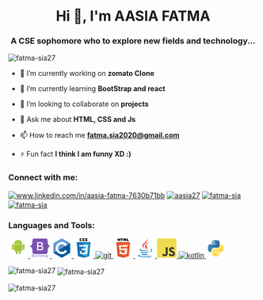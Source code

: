 
<h1 align="center">Hi 👋, I'm AASIA FATMA</h1>
<h3 align="center">A CSE sophomore who to explore new fields and technology...</h3>

<p align="left"> <img src="https://komarev.com/ghpvc/?username=fatma-sia27&label=Profile%20views&color=0e75b6&style=flat" alt="fatma-sia27" /> </p>
<img align="right" width="200px" sec="https://cdn.dribbble.com/users/2646423/screenshots/5507196/computer.gif" />

- 🔭 I’m currently working on **zomato Clone**

- 🌱 I’m currently learning **BootStrap and react**

- 👯 I’m looking to collaborate on **projects**

- 💬 Ask me about **HTML, CSS and Js**


- 📫 How to reach me **fatma.sia2020@gmail.com**

- ⚡ Fun fact **I think I am funny XD :)**





<h3 align="left">Connect with me:</h3>
<p align="left">
<a href="https://linkedin.com/in/www.linkedin.com/in/aasia-fatma-7630b71bb" target="blank"><img align="center" src="https://raw.githubusercontent.com/rahuldkjain/github-profile-readme-generator/master/src/images/icons/Social/linked-in-alt.svg" alt="www.linkedin.com/in/aasia-fatma-7630b71bb" height="30" width="40" /></a>
<a href="https://www.codechef.com/users/aasia27" target="blank"><img align="center" src="https://cdn.jsdelivr.net/npm/simple-icons@3.1.0/icons/codechef.svg" alt="aasia27" height="30" width="40" /></a>
<a href="https://codeforces.com/profile/fatma-sia" target="blank"><img align="center" src="https://raw.githubusercontent.com/rahuldkjain/github-profile-readme-generator/master/src/images/icons/Social/codeforces.svg" alt="fatma-sia" height="30" width="40" /></a>
<a href="https://www.leetcode.com/fatma-sia" target="blank"><img align="center" src="https://raw.githubusercontent.com/rahuldkjain/github-profile-readme-generator/master/src/images/icons/Social/leet-code.svg" alt="fatma-sia" height="30" width="40" /></a>
</p>

<h3 align="left">Languages and Tools:</h3>
<p align="left"> <a href="https://developer.android.com" target="_blank" rel="noreferrer"> <img src="https://raw.githubusercontent.com/devicons/devicon/master/icons/android/android-original-wordmark.svg" alt="android" width="40" height="40"/> </a> <a href="https://getbootstrap.com" target="_blank" rel="noreferrer"> <img src="https://raw.githubusercontent.com/devicons/devicon/master/icons/bootstrap/bootstrap-plain-wordmark.svg" alt="bootstrap" width="40" height="40"/> </a> <a href="https://www.cprogramming.com/" target="_blank" rel="noreferrer"> <img src="https://raw.githubusercontent.com/devicons/devicon/master/icons/c/c-original.svg" alt="c" width="40" height="40"/> </a> <a href="https://www.w3schools.com/css/" target="_blank" rel="noreferrer"> <img src="https://raw.githubusercontent.com/devicons/devicon/master/icons/css3/css3-original-wordmark.svg" alt="css3" width="40" height="40"/> </a> <a href="https://git-scm.com/" target="_blank" rel="noreferrer"> <img src="https://www.vectorlogo.zone/logos/git-scm/git-scm-icon.svg" alt="git" width="40" height="40"/> </a> <a href="https://www.w3.org/html/" target="_blank" rel="noreferrer"> <img src="https://raw.githubusercontent.com/devicons/devicon/master/icons/html5/html5-original-wordmark.svg" alt="html5" width="40" height="40"/> </a> <a href="https://www.java.com" target="_blank" rel="noreferrer"> <img src="https://raw.githubusercontent.com/devicons/devicon/master/icons/java/java-original.svg" alt="java" width="40" height="40"/> </a> <a href="https://developer.mozilla.org/en-US/docs/Web/JavaScript" target="_blank" rel="noreferrer"> <img src="https://raw.githubusercontent.com/devicons/devicon/master/icons/javascript/javascript-original.svg" alt="javascript" width="40" height="40"/> </a> <a href="https://kotlinlang.org" target="_blank" rel="noreferrer"> <img src="https://www.vectorlogo.zone/logos/kotlinlang/kotlinlang-icon.svg" alt="kotlin" width="40" height="40"/> </a> <a href="https://www.python.org" target="_blank" rel="noreferrer"> <img src="https://raw.githubusercontent.com/devicons/devicon/master/icons/python/python-original.svg" alt="python" width="40" height="40"/> </a> </p>

<p><img align="left" src="https://github-readme-stats.vercel.app/api/top-langs?username=fatma-sia27&show_icons=true&locale=en&layout=compact" alt="fatma-sia27" /></p>

<p>&nbsp;<img align="center" src="https://github-readme-stats.vercel.app/api?username=fatma-sia27&show_icons=true&locale=en" alt="fatma-sia27" /></p>

<p><img align="center" src="https://github-readme-streak-stats.herokuapp.com/?user=fatma-sia27&" alt="fatma-sia27" /></p>
